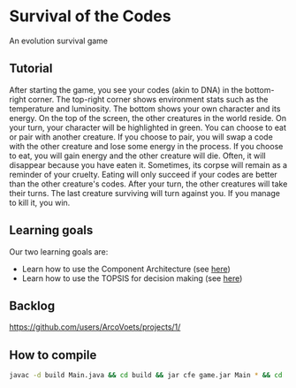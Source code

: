 # Survival of the Codes

An evolution survival game

## Tutorial

After starting the game, you see your codes (akin to DNA) in the bottom-right corner.
The top-right corner shows environment stats such as the temperature and luminosity.
The bottom shows your own character and its energy.
On the top of the screen, the other creatures in the world reside.
On your turn, your character will be highlighted in green.
You can choose to eat or pair with another creature.
If you choose to pair, you will swap a code with the other creature and lose some energy in the process.
If you choose to eat, you will gain energy and the other creature will die.
Often, it will disappear because you have eaten it.
Sometimes, its corpse will remain as a reminder of your cruelty.
Eating will only succeed if your codes are better than the other creature's codes.
After your turn, the other creatures will take their turns.
The last creature surviving will turn against you.
If you manage to kill it, you win.

## Learning goals

Our two learning goals are:

- Learn how to use the Component Architecture (see [here](./Component%20architecture.md))
- Learn how to use the TOPSIS for decision making (see [here](./TOPSIS.md))

## Backlog

<https://github.com/users/ArcoVoets/projects/1/>

## How to compile

````bash
javac -d build Main.java && cd build && jar cfe game.jar Main * && cd ..
````
